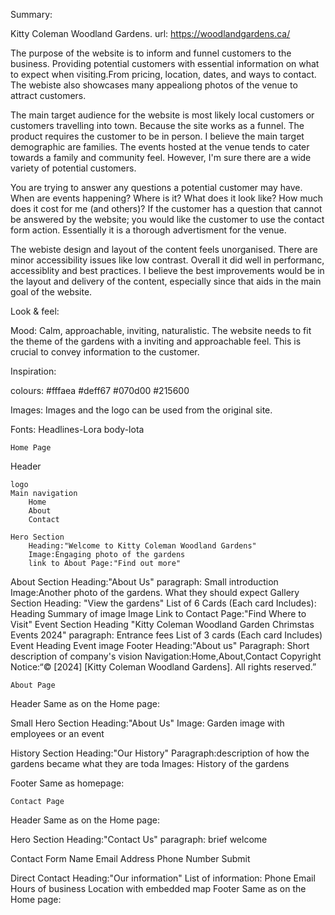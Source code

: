 Summary:

Kitty Coleman Woodland Gardens. url: https://woodlandgardens.ca/

The purpose of the website is to inform and funnel customers to the business.
Providing potential customers with essential information on what to expect when visiting.From pricing, location, dates, and ways to contact. 
The webiste also showcases many appealiong photos of the venue to attract customers.  

The main target audience for the website is most likely local customers or customers travelling into town. Because the site works as a funnel. 
The product requires the customer to be in person. I believe the main target demographic are families. The events hosted at the venue tends to cater towards a family and community feel.
However, I'm sure there are a wide variety of potential customers.  

You are trying to answer any questions a potential customer may have. When are events happening? Where is it? What does it look like? How much does it cost for me (and others)? 
If the customer has a question that cannot be answered by the website; you would like the customer to use the contact form action. 
Essentially it is a thorough advertisment for the venue.

The webiste design and layout of the content feels unorganised. 
There are minor accessibility issues like low contrast. Overall it did well in performanc, accessiblity and best practices. 
I believe the best improvements would be in the layout and delivery of the content, especially since that aids in the main goal of the website.  

Look & feel:

Mood: Calm, approachable, inviting, naturalistic. The website needs to fit the theme of the gardens with a inviting and approachable feel. This is crucial to convey information to the customer. 

Inspiration:

colours: #fffaea #deff67 #070d00 #215600

Images: Images and the logo can be used from the original site. 

Fonts: Headlines-Lora body-lota


    Home Page

Header

    logo
    Main navigation
        Home 
        About
        Contact
    
    Hero Section
        Heading:"Welcome to Kitty Coleman Woodland Gardens"
        Image:Engaging photo of the gardens
        link to About Page:"Find out more"
About Section
    Heading:"About Us"
    paragraph: Small introduction
    Image:Another photo of the gardens. What they should expect
Gallery Section
    Heading: "View the gardens"
    List of 6 Cards (Each card Includes):
        Heading Summary of image
        Image
    Link to Contact Page:"Find Where to Visit"
Event Section
    Heading "Kitty Coleman Woodland Garden Chrimstas Events 2024"
        paragraph: Entrance fees
        List of 3 cards (Each card Includes)
            Event Heading
            Event image
Footer
    Heading:"About us"
    Paragraph: Short description of company's vision
    Navigation:Home,About,Contact
    Copyright Notice:“© [2024] [Kitty Coleman Woodland Gardens]. All rights reserved.”

    About Page

Header
    Same as on the Home page:

Small Hero Section
    Heading:"About Us"
    Image: Garden image with employees or an event

History Section
    Heading:"Our History"
    Paragraph:description of how the gardens became what they are toda
    Images: History of the gardens

Footer
    Same as homepage:

    Contact Page

Header
    Same as on the Home page:
    
Hero Section
    Heading:"Contact Us"
    paragraph: brief welcome

Contact Form
    Name
    Email Address
    Phone Number
    Submit
    
Direct Contact
    Heading:"Our information"
    List of information:
        Phone
        Email
        Hours of business
    Location with embedded map
Footer
    Same as on the Home page:
    

